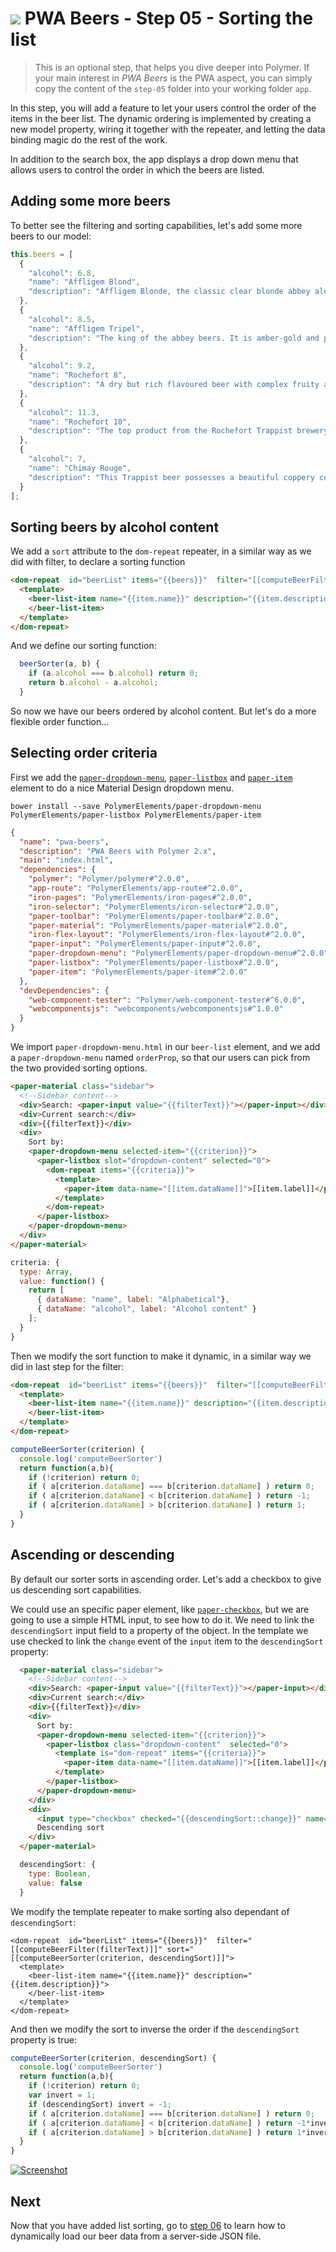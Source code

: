 # ![](../img/logo-25px.png) PWA Beers - Step 05 - Sorting the list

> This is an optional step, that helps you dive deeper into Polymer. If your main interest in *PWA Beers* is the PWA aspect, you can simply copy the content of the `step-05` folder into your working folder `app`.

In this step, you will add a feature to let your users control the order of the items in the beer list. The dynamic ordering is implemented by creating a new model property, wiring it together with the repeater, and letting the data binding magic do the rest of the work.

In addition to the search box, the app displays a drop down menu that allows users to control the order in which the beers are listed.


## Adding some more beers

To better see the filtering and sorting capabilities, let's add some more beers to our model:

```javascript
this.beers = [
  {
    "alcohol": 6.8,
    "name": "Affligem Blond",
    "description": "Affligem Blonde, the classic clear blonde abbey ale, with a gentle roundness and 6.8% alcohol. Low on bitterness, it is eminently drinkable."
  },
  {
    "alcohol": 8.5,
    "name": "Affligem Tripel",
    "description": "The king of the abbey beers. It is amber-gold and pours with a deep head and original aroma, delivering a complex, full bodied flavour. Pure enjoyment! Secondary fermentation in the bottle."
  },
  {
    "alcohol": 9.2,
    "name": "Rochefort 8",
    "description": "A dry but rich flavoured beer with complex fruity and spicy flavours."
  },
  {
    "alcohol": 11.3,
    "name": "Rochefort 10",
    "description": "The top product from the Rochefort Trappist brewery. Dark colour, full and very impressive taste. Strong plum, raisin, and black currant palate, with ascending notes of vinousness and other complexities."
  },
  {
    "alcohol": 7,
    "name": "Chimay Rouge",
    "description": "This Trappist beer possesses a beautiful coppery colour that makes it particularly attractive. Topped with a creamy head, it gives off a slight fruity apricot smell from the fermentation. The aroma felt in the mouth is a balance confirming the fruit nuances revealed to the sense of smell. This traditional Belgian beer is best savoured at cellar temperature "
  }
];
```  


## Sorting beers by alcohol content

We add a `sort` attribute to the `dom-repeat` repeater, in a similar way as we did with filter, to declare a sorting function

```html
<dom-repeat  id="beerList" items="{{beers}}"  filter="[[computeBeerFilter(filterText)]]" sort="beerSorter">
  <template>
    <beer-list-item name="{{item.name}}" description="{{item.description}}">
    </beer-list-item>
  </template>
</dom-repeat>
```

And we define our sorting function:

```javascript
  beerSorter(a, b) {
    if (a.alcohol === b.alcohol) return 0;
    return b.alcohol - a.alcohol;
  }
```

So now we have our beers ordered by alcohol content. But let's do a more flexible order function...


## Selecting order criteria

First we add the [`paper-dropdown-menu`](https://www.webcomponents.org/element/PolymerElements/paper-dropdown-menu), [`paper-listbox`](https://www.webcomponents.org/element/polymerelements/paper-listbox) and [`paper-item`](https://www.webcomponents.org/element/PolymerElements/paper-item) element to do a nice Material Design dropdown menu.

```
bower install --save PolymerElements/paper-dropdown-menu PolymerElements/paper-listbox PolymerElements/paper-item
```

```json
{
  "name": "pwa-beers",
  "description": "PWA Beers with Polymer 2.x",
  "main": "index.html",
  "dependencies": {
    "polymer": "Polymer/polymer#^2.0.0",
    "app-route": "PolymerElements/app-route#^2.0.0",
    "iron-pages": "PolymerElements/iron-pages#^2.0.0",
    "iron-selector": "PolymerElements/iron-selector#^2.0.0",
    "paper-toolbar": "PolymerElements/paper-toolbar#^2.0.0",
    "paper-material": "PolymerElements/paper-material#^2.0.0",
    "iron-flex-layout": "PolymerElements/iron-flex-layout#^2.0.0",
    "paper-input": "PolymerElements/paper-input#^2.0.0",
    "paper-dropdown-menu": "PolymerElements/paper-dropdown-menu#^2.0.0",
    "paper-listbox": "PolymerElements/paper-listbox#^2.0.0",
    "paper-item": "PolymerElements/paper-item#^2.0.0"
  },
  "devDependencies": {
    "web-component-tester": "Polymer/web-component-tester#^6.0.0",
    "webcomponentsjs": "webcomponents/webcomponentsjs#^1.0.0"
  }
}
```

We import `paper-dropdown-menu.html` in our `beer-list` element, and we add a `paper-dropdown-menu` named `orderProp`, so that our users can pick from the two provided sorting options.

```html
<paper-material class="sidebar">
  <!--Sidebar content-->
  <div>Search: <paper-input value="{{filterText}}"></paper-input></div>
  <div>Current search:</div>
  <div>{{filterText}}</div>
  <div>  
    Sort by:
    <paper-dropdown-menu selected-item="{{criterion}}">
      <paper-listbox slot="dropdown-content" selected="0">
        <dom-repeat items="{{criteria}}">
          <template>
            <paper-item data-name="[[item.dataName]]">[[item.label]]</paper-item>
          </template>
        </dom-repeat>
      </paper-listbox>
    </paper-dropdown-menu>
  </div>        
</paper-material>
```

```javascript
criteria: {
  type: Array,
  value: function() { 
    return [
      { dataName: "name", label: "Alphabetical"},
      { dataName: "alcohol", label: "Alcohol content" }
    ];
  }
}
```

Then we modify the sort function to make it dynamic, in a similar way we did in last step for the filter:

```html
<dom-repeat  id="beerList" items="{{beers}}"  filter="[[computeBeerFilter(filterText)]]" sort="[[computeBeerSorter(criterion)]]">
  <template>
    <beer-list-item name="{{item.name}}" description="{{item.description}}">
    </beer-list-item>
  </template>
</dom-repeat>
```

```javascript
computeBeerSorter(criterion) {
  console.log('computeBeerSorter')
  return function(a,b){
    if (!criterion) return 0;
    if ( a[criterion.dataName] === b[criterion.dataName] ) return 0;
    if ( a[criterion.dataName] < b[criterion.dataName] ) return -1;
    if ( a[criterion.dataName] > b[criterion.dataName] ) return 1; 
  }
}
```


## Ascending or descending

By default our sorter sorts in ascending order. Let's add a checkbox to give us descending sort capabilities.

We could use an specific paper element, like [`paper-checkbox`](https://www.webcomponents.org/element/PolymerElements/paper-checkbox), but we are going to use a simple HTML input, to see how to do it. We need to link the `descendingSort` input field to a property of the object. In the template we use checked to link the `change` event of the `input` item to the `descendingSort` property:

```html
  <paper-material class="sidebar">
    <!--Sidebar content-->
    <div>Search: <paper-input value="{{filterText}}"></paper-input></div>
    <div>Current search:</div>
    <div>{{filterText}}</div>
    <div>  
      Sort by:
      <paper-dropdown-menu selected-item="{{criterion}}">
        <paper-listbox class="dropdown-content"  selected="0">
          <template is="dom-repeat" items="{{criteria}}">
            <paper-item data-name="[[item.dataName]]">[[item.label]]</paper-item>
          </template>
        </paper-listbox>
      </paper-dropdown-menu>
    </div>             
    <div>
      <input type="checkbox" checked="{{descendingSort::change}}" name="sortingOrder">
      Descending sort
    </div>   
  </paper-material>
```

```javascript
  descendingSort: {
    type: Boolean,
    value: false
  }
```

We modify the template repeater to make sorting also dependant of `descendingSort`:

```
<dom-repeat  id="beerList" items="{{beers}}"  filter="[[computeBeerFilter(filterText)]]" sort="[[computeBeerSorter(criterion, descendingSort)]]">
  <template>
    <beer-list-item name="{{item.name}}" description="{{item.description}}">
    </beer-list-item>
  </template>
</dom-repeat>
```

And then we modify the sort to inverse the order if the `descendingSort` property is true:

```javascript
computeBeerSorter(criterion, descendingSort) {
  console.log('computeBeerSorter')
  return function(a,b){
    if (!criterion) return 0;
    var invert = 1;
    if (descendingSort) invert = -1;
    if ( a[criterion.dataName] === b[criterion.dataName] ) return 0;
    if ( a[criterion.dataName] < b[criterion.dataName] ) return -1*invert;
    if ( a[criterion.dataName] > b[criterion.dataName] ) return 1*invert; 
  }
}
```

[![Screenshot](../img/step-05_01.t.jpg)](../img/step-05_01.jpg)

## Next

Now that you have added list sorting, go to [step 06](../step-06) to learn how to dynamically load our beer data from a server-side JSON file.
